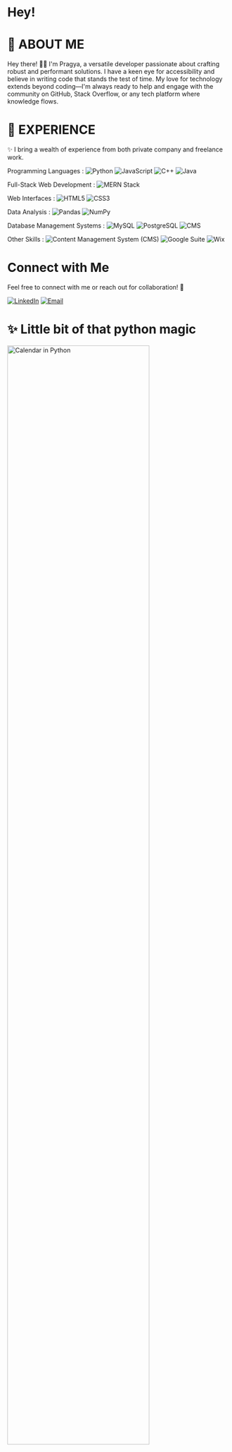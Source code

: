 # Hey!
# 👋 ABOUT ME

Hey there! 👨‍💻 I'm Pragya, a versatile developer passionate about crafting robust and performant solutions. I have a keen eye for accessibility and believe in writing code that stands the test of time. My love for technology extends beyond coding—I'm always ready to help and engage with the community on GitHub, Stack Overflow, or any tech platform where knowledge flows.

# 🚀 EXPERIENCE

✨ I bring a wealth of experience from both private company and freelance work. 

Programming Languages : 
![Python](https://img.shields.io/badge/Python-3.x-blue)
![JavaScript](https://img.shields.io/badge/JavaScript-ES6-yellow)
![C++](https://img.shields.io/badge/C++-brightgreen)
![Java](https://img.shields.io/badge/Java-8-orange)

Full-Stack Web Development : 
![MERN Stack](https://img.shields.io/badge/MERN%20Stack-MongoDB%2C%20Express%2C%20React%2C%20Node-brightgreen)

Web Interfaces : 
![HTML5](https://img.shields.io/badge/HTML5-red)
![CSS3](https://img.shields.io/badge/CSS3-blueviolet)

Data Analysis : 
![Pandas](https://img.shields.io/badge/Pandas-1.x-yellowgreen)
![NumPy](https://img.shields.io/badge/NumPy-1.x-blue)

Database Management Systems : 
![MySQL](https://img.shields.io/badge/MySQL-blue)
![PostgreSQL](https://img.shields.io/badge/PostgreSQL-blueviolet)
![CMS](https://img.shields.io/badge/CMS-orange)

Other Skills : 
![Content Management System (CMS)](https://img.shields.io/badge/CMS-lightblue)
![Google Suite](https://img.shields.io/badge/Google%20Suite-blue)
![Wix](https://img.shields.io/badge/Wix-green)

# Connect with Me

Feel free to connect with me or reach out for collaboration! 👋

[![LinkedIn](https://img.shields.io/badge/LinkedIn-Connect-blue)](https://www.linkedin.com/in/pragya-jain-it)
[![Email](https://img.shields.io/badge/Email-Send%20an%20Email-red)](mailto:123pragya.jain122@gmail.com)


# ✨ Little bit of that python magic 
<div align="Left">
  <img src="https://github.com/pragya-jain-00/pragya-jain-00/assets/101741697/15417a48-ba5b-4e92-b596-1cfaf7d0ae61" width="80%" alt="Calendar in Python">
</div>


